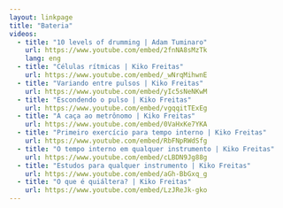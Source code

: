 ```yaml
---
layout: linkpage
title: "Bateria"
videos:
  - title: "10 levels of drumming | Adam Tuminaro"
    url: https://www.youtube.com/embed/2fnNA8sMzTk
    lang: eng
  - title: "Células rítmicas | Kiko Freitas"
    url: https://www.youtube.com/embed/_wNrqMihwnE
  - title: "Variando entre pulsos | Kiko Freitas"
    url: https://www.youtube.com/embed/yIc5sNeNKwM
  - title: "Escondendo o pulso | Kiko Freitas"
    url: https://www.youtube.com/embed/vgqqitTExEg
  - title: "A caça ao metrônomo | Kiko Freitas"
    url: https://www.youtube.com/embed/0VaHxKe7YKA
  - title: "Primeiro exercício para tempo interno | Kiko Freitas"
    url: https://www.youtube.com/embed/RbFNpRWdSfg
  - title: "O tempo interno em qualquer instrumento | Kiko Freitas"
    url: https://www.youtube.com/embed/cLBDN9Jg88g
  - title: "Estudos para qualquer instrumento | Kiko Freitas"
    url: https://www.youtube.com/embed/aGh-BbGxq_g
  - title: "O que é quiáltera? | Kiko Freitas"
    url: https://www.youtube.com/embed/LzJReJk-gko
---
```

